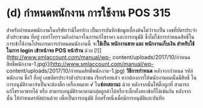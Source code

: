 # (d)	กำหนดพนักงาน การใช้งาน POS  315

สำหรับกำหนดพนักงานในบริษัทว่ามีใครบ้าง
เป็นการบันทึกข้อมูลเบื้องต้นไม่ว่าจะเป็น เลขที่บัตรประจำตัวประชาชน ที่อยู่
เบอร์โทรรวมถึงอำนาจในการแก้ไขราคา และการอนุมัติ
ซึ่งไม่ใช่การกำหนดสิทธิ์ในการเข้าใช้งานโปรแกรมการกำหนดนนักงานนี้ จะ**ใช้เป็น
พนักงานขาย และ พนักงานเก็บเงิน สำหรับใช้ในการ login เข้าหน้าจอ POS หน้าร้าน**
ด้วย [![](http://www.smlaccount.com/manual/wp-
content/uploads/2017/10/กำหนดสิทธิ์พนักงาน-1.jpg)](http://www.smlaccount.com/manual/wp-
content/uploads/2017/10/กำหนดสิทธิ์พนักงาน-1.jpg) **วิธีการกำหนด**
หลังจากกำหนด รหัสพนักงาน ชื่อ1 ที่อยู่ เลขบัตรประจำตัวประชาชน เรียบร้อยแล้ว
หากต้องการให้พนักงานคนนั้นมีสิทธิ์ ในการอนุมัติราคาจำเป็นจะต้องติ๊ก
เครื่องหมาย √ ใน**ช่องสถานะ** ด้วย หลังจากนั้นให้ติ๊กถูกที่
สามารถแก้ไขราคาขายได้ หรือ
สามารถอนุมัติราคาตามกลุ่มลูกค้าได้หรือจะติ๊กทั้งสองข้อก็ได้เช่นกัน หลังจากนั้น
ให้กำหนดรหัสผ่านด้วย เพื่อเป็นการอนุมัติ
อีกครั้งหนึ่งเมื่อมีการอนุมัติและบันทึก

